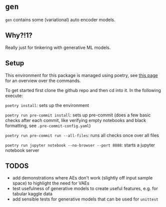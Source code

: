 # `gen` 

`gen` contains some (variational) auto encoder models.

## Why?!1?

Really just for tinkering with generative ML models.

## Setup

This environment for this package is managed using poetry, see [this page](https://python-poetry.org/docs/cli) for an overview over the commands.

To get started first clone the github repo and then cd into it. In the following execute:

`poetry install`: sets up the environment

`poetry run pre-commit install`: sets up pre-commit (does a few basic checks after each commit, like verifying empty notebooks and black formatting, see `.pre-commit-config.yaml`)

`poetry run pre-commit run --all-files`: runs all checks once over all files

`poetry run jupyter notebook --no-browser --port 8888`: starts a jupyter notebook server

## TODOS

* add demonstrations where AEs don't work (slightly off input sample space) to highlight the need for VAEs
* test usefulness of generative models to create useful features, e.g. for tabular kaggle data
* add sensible tests for generative models that can be used for `unittest`
